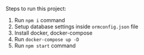 Steps to run this project:

1. Run `npm i` command
2. Setup database settings inside `ormconfig.json` file
3. Install docker, docker-compose
4. Run `docker-compose up -D`
5. Run `npm start` command
